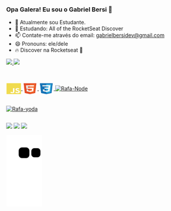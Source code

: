 ### Opa Galera! Eu sou o Gabriel Bersi 👋

- 🔭 Atualmente sou Estudante. 
- 🌱 Estudando:  All of the RocketSeat Discover 
- 📫 Contate-me através do email: gabrielbersidev@gmail.com 
- 😄 Pronouns: ele/dele 
- 🔥 Discover na Rocketseat 🚀

<div>
  <a href="https://github.com/gabrielbersidev">
  <img height="180em" src="https://github-readme-stats.vercel.app/api?username=gabrielbersidev&show_icons=true&theme=dracula&include_all_commits=true&count_private=true"/>
  <img height="180em" src="https://github-readme-stats.vercel.app/api/top-langs/?username=gabrielbersidev&layout=compact&langs_count=7&theme=dracula"/>
</div>
  
  ##
  
  <div style="display: inline_block"><br>
  <img align="center" alt="Rafa-Js" height="30" width="40" src="https://raw.githubusercontent.com/devicons/devicon/master/icons/javascript/javascript-plain.svg">
  <img align="center" alt="Rafa-HTML" height="30" width="40" src="https://raw.githubusercontent.com/devicons/devicon/master/icons/html5/html5-original.svg">
  <img align="center" alt="Rafa-CSS" height="30" width="40" src="https://raw.githubusercontent.com/devicons/devicon/master/icons/css3/css3-original.svg">
  <img align="center" alt="Rafa-Node" height="30" width="40" src="https://cdn.jsdelivr.net/gh/devicons/devicon/icons/nodejs/nodejs-original.svg" />


</div>
  
  ##
  
  <img align="center" alt="Rafa-yoda" src="https://media3.giphy.com/media/qgQUggAC3Pfv687qPC/giphy.gif?cid=ecf05e47fyv5ifknaxj6dzdpml48bf3qamzygmkifmpgugkc&rid=giphy.gif&ct=g">
  
  ##
  
  <div> 
  <a href="https://instagram.com/g_bersi" target="_blank"><img src="https://img.shields.io/badge/-Instagram-%23E4405F?style=for-the-badge&logo=instagram&logoColor=white" target="_blank"></a>
  <a href = "mailto:gabrielbersidev@gmail.com"><img src="https://img.shields.io/badge/-Gmail-%23333?style=for-the-badge&logo=gmail&logoColor=white" target="_blank"></a>
  <a href="https://www.linkedin.com/in/gabriel-lopes-bersi-de-andrade-185959244/" target="_blank"><img src="https://img.shields.io/badge/-LinkedIn-%230077B5?style=for-the-badge&logo=linkedin&logoColor=white" target="_blank"></a> 
 
  ![Snake animation](https://github.com/gabrielbersidev/gabrielbersidev/blob/output/github-contribution-grid-snake.svg)
 
</div>

